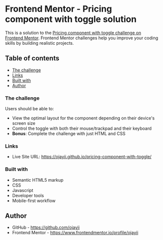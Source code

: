 # Frontend Mentor - Pricing component with toggle solution

This is a solution to the [Pricing component with toggle challenge on Frontend Mentor](https://www.frontendmentor.io/challenges/pricing-component-with-toggle-8vPwRMIC). Frontend Mentor challenges help you improve your coding skills by building realistic projects. 

## Table of contents

- [The challenge](#the-challenge)
- [Links](#links)
- [Built with](#built-with)
- [Author](#author)

### The challenge

Users should be able to:

- View the optimal layout for the component depending on their device's screen size
- Control the toggle with both their mouse/trackpad and their keyboard
- **Bonus**: Complete the challenge with just HTML and CSS

### Links

- Live Site URL: https://ojayii.github.io/pricing-component-with-toggle/

### Built with

- Semantic HTML5 markup
- CSS
- Javascript
- Developer tools
- Mobile-first workflow

## Author

- GitHub - https://github.com/ojayii
- Frontend Mentor - https://www.frontendmentor.io/profile/ojayii
